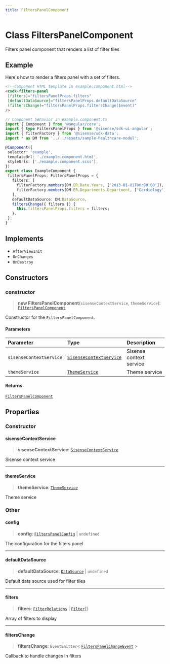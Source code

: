 ```yaml
---
title: FiltersPanelComponent
---
```


# Class FiltersPanelComponent

Filters panel component that renders a list of filter tiles

## Example

Here's how to render a filters panel with a set of filters.

```html
<!--Component HTML template in example.component.html-->
<csdk-filters-panel
 [filters]="filtersPanelProps.filters"
 [defaultDataSource]="filtersPanelProps.defaultDataSource"
 (filtersChange)="filtersPanelProps.filtersChange($event)"
/>
```

```ts
// Component behavior in example.component.ts
import { Component } from '@angular/core';
import { type FiltersPanelProps } from '@sisense/sdk-ui-angular';
import { filterFactory } from '@sisense/sdk-data';
import * as DM from '../../assets/sample-healthcare-model';

@Component({
 selector: 'example',
 templateUrl: './example.component.html',
 styleUrls: ['./example.component.scss'],
})
export class ExampleComponent {
 filtersPanelProps: FiltersPanelProps = {
   filters: [
     filterFactory.members(DM.ER.Date.Years, ['2013-01-01T00:00:00']),
     filterFactory.members(DM.ER.Departments.Department, ['Cardiology']),
   ],
   defaultDataSource: DM.DataSource,
   filtersChange({ filters }) {
     this.filtersPanelProps.filters = filters;
   },
 };
}
```

## Implements

- `AfterViewInit`
- `OnChanges`
- `OnDestroy`

## Constructors

### constructor

> **new FiltersPanelComponent**(`sisenseContextService`, `themeService`): [`FiltersPanelComponent`](class.FiltersPanelComponent.md)

Constructor for the `FiltersPanelComponent`.

#### Parameters

| Parameter | Type | Description |
| :------ | :------ | :------ |
| `sisenseContextService` | [`SisenseContextService`](../contexts/class.SisenseContextService.md) | Sisense context service |
| `themeService` | [`ThemeService`](../contexts/class.ThemeService.md) | Theme service |

#### Returns

[`FiltersPanelComponent`](class.FiltersPanelComponent.md)

## Properties

### Constructor

#### sisenseContextService

> **sisenseContextService**: [`SisenseContextService`](../contexts/class.SisenseContextService.md)

Sisense context service

***

#### themeService

> **themeService**: [`ThemeService`](../contexts/class.ThemeService.md)

Theme service

### Other

#### config

> **config**: [`FiltersPanelConfig`](../interfaces/interface.FiltersPanelConfig.md) \| `undefined`

The configuration for the filters panel

***

#### defaultDataSource

> **defaultDataSource**: [`DataSource`](../../sdk-data/type-aliases/type-alias.DataSource.md) \| `undefined`

Default data source used for filter tiles

***

#### filters

> **filters**: [`FilterRelations`](../../sdk-data/interfaces/interface.FilterRelations.md) \| [`Filter`](../../sdk-data/interfaces/interface.Filter.md)[]

Array of filters to display

***

#### filtersChange

> **filtersChange**: `EventEmitter`\< [`FiltersPanelChangeEvent`](../type-aliases/type-alias.FiltersPanelChangeEvent.md) \>

Callback to handle changes in filters
